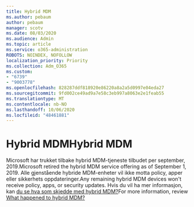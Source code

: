 ```yaml
---
title: Hybrid MDM
ms.author: pebaum
author: pebaum
manager: scotv
ms.date: 08/03/2020
ms.audience: Admin
ms.topic: article
ms.service: o365-administration
ROBOTS: NOINDEX, NOFOLLOW
localization_priority: Priority
ms.collection: Adm_O365
ms.custom:
- "6739"
- "9003778"
ms.openlocfilehash: 828287ddf818920e86220a8a2a5d0997e04eda27
ms.sourcegitcommit: 9fd002ce49ad9a7e58c3eb997a8063e2e1feab55
ms.translationtype: MT
ms.contentlocale: nb-NO
ms.lasthandoff: 10/06/2020
ms.locfileid: "48461881"
---
```

# <a name="hybrid-mdm"></a><span data-ttu-id="c13c0-102">Hybrid MDM</span><span class="sxs-lookup"><span data-stu-id="c13c0-102">Hybrid MDM</span></span>

<span data-ttu-id="c13c0-103">Microsoft har trukket tilbake hybrid MDM-tjeneste tilbudet per september, 2019.</span><span class="sxs-lookup"><span data-stu-id="c13c0-103">Microsoft retired the hybrid MDM service offering as of September 1, 2019.</span></span> <span data-ttu-id="c13c0-104">Alle gjenstående hybride MDM-enheter vil ikke motta policy, apper eller sikkerhets oppdateringer.</span><span class="sxs-lookup"><span data-stu-id="c13c0-104">Any remaining hybrid MDM devices won't receive policy, apps, or security updates.</span></span> <span data-ttu-id="c13c0-105">Hvis du vil ha mer informasjon, kan [du se hva som skjedde med hybrid MDM?](https://docs.microsoft.com/configmgr/mdm/understand/what-happened-to-hybrid)</span><span class="sxs-lookup"><span data-stu-id="c13c0-105">For more information, review [What happened to hybrid MDM?](https://docs.microsoft.com/configmgr/mdm/understand/what-happened-to-hybrid)</span></span>